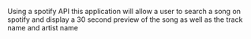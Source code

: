 Using a spotify API this application will allow a user to search a song on spotify and display a 30 second preview of the song as well as the track name and artist name
